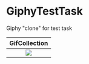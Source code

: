 # GiphyTestTask
Giphy "clone" for test task

|GifCollection|
|:-:|
|![][01]|

[01]: https://github.com/Dmmolod/GiphyTestTask/blob/master/Gifs/01.gif
